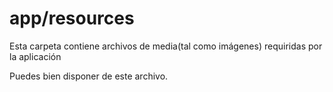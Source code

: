 # app/resources

Esta carpeta contiene archivos de media(tal como imágenes) requiridas por la aplicación

Puedes bien disponer de este archivo.
